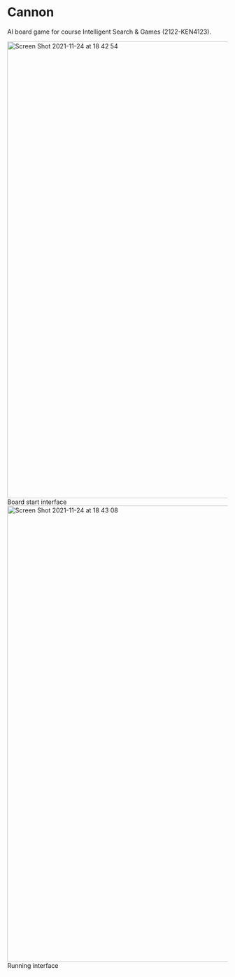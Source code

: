 # Cannon
AI board game for course Intelligent Search & Games (2122-KEN4123).


<img width="1041" alt="Screen Shot 2021-11-24 at 18 42 54" src="https://user-images.githubusercontent.com/67627410/143288855-a6db08e5-536a-4d9b-8c47-a8bfc9f2d009.png">
Board start interface

<img width="1040" alt="Screen Shot 2021-11-24 at 18 43 08" src="https://user-images.githubusercontent.com/67627410/143288873-f514d511-082e-43a5-b574-ad6477f05377.png">
Running interface
